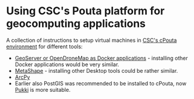# Using CSC's Pouta platform for geocomputing applications
A collection of instructions to setup virtual machines in [CSC's cPouta environment](https://docs.csc.fi/cloud/pouta/) for different tools:
- [GeoServer or OpenDroneMap as Docker applications](./docker_geoserver_or_opendronemap) - installing other Docker applications would be very similar.
- [MetaShape](./metashape_with_VNC)  - installing other Desktop tools could be rather similar.
- [ArcPy](./arcpy)
- Earlier also PostGIS was recommended to be installed to cPouta, now [Pukki](https://docs.csc.fi/cloud/dbaas/) is more suitable.

